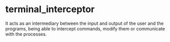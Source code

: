 # terminal_interceptor
It acts as an intermediary between the input and output of the user and the programs, being able to intercept commands, modify them or communicate with the processes.
